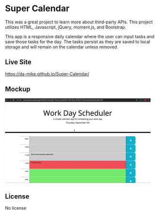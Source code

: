 # Super Calendar

This was a great project to learn more about third-party APIs. This project utilizes HTML, Javascript, jQuery, moment.js, and Bootstrap.

This app is a responsive daily calendar where the user can input tasks and save those tasks for the day. The tasks persist as they are saved to local storage and will remain on the calendar unless removed.

## Live Site

https://da-mike.github.io/Super-Calendar/

## Mockup

![](./assets/images/05-third-party-apis-homework-demo.gif)

## License

No license